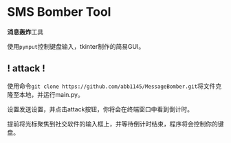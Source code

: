 # SMS Bomber Tool

**消息轰炸**工具

使用`pynput`控制键盘输入，tkinter制作的简易GUI。

## ! attack !

使用命令`git clone https://github.com/abb1145/MessageBomber.git`将文件克隆至本地，并运行main.py。

设置发送设置，并点击attack按钮，你将会在终端窗口中看到倒计时。

提前将光标聚焦到社交软件的输入框上，并等待倒计时结束，程序将会控制你的键盘。

